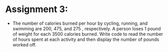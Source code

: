 # Assignment 3:
- The number of calories burned per hour by cycling, running, and swimming
are 200, 475, and 275 , respectively. A person loses 1 pound of weight for each 3500 calories
burned. Write code to read the number of hours spent at each activity and then display the
number of pounds worked off.